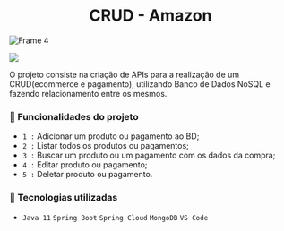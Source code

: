 <h1 align="center"> CRUD - Amazon </h1>

![Frame 4](https://user-images.githubusercontent.com/101227242/180594328-71e52d53-6d5f-4fca-af66-affb68267d17.svg)

<p align="left">
<img src="http://img.shields.io/static/v1?label=STATUS&message=EM%20DESENVOLVIMENTO&color=GREEN&style=for-the-badge"/>
</p>


O projeto consiste na criação de APIs para a realização de um CRUD(ecommerce e pagamento), utilizando Banco de Dados NoSQL e fazendo relacionamento entre os mesmos.

### :hammer: Funcionalidades do projeto

- `1 :` Adicionar um produto ou pagamento ao BD;
- `2 :` Listar todos os produtos ou pagamentos;
- `3 :` Buscar um produto ou um pagamento com os dados da compra;
- `4 :` Editar produto ou pagamento;
- `5 :` Deletar produto ou pagamento.

### :hammer: Tecnologias utilizadas

- `Java 11` `Spring Boot` `Spring Cloud` `MongoDB` `VS Code`


